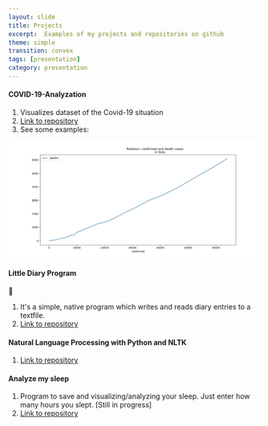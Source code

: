 ```yaml
---
layout: slide
title: Projects
excerpt:  Examples of my projects and repositories on github
theme: simple
transition: convex
tags: [presentation]
category: presentation
---
```

<section data-markdown>

#### COVID-19-Analyzation
1. Visualizes dataset of the Covid-19 situation
2. [Link to repository](https://github.com/m1ghtfr3e/COVID-19-Analyzation)
3. See some examples:

![Relation of confirmed and death cases in Italy](/images/conf-dead.jpg)


</section>
<section data-markdown>
  
#### Little Diary Program 
:notebook:

1. It's a simple, native program which writes and reads diary entries 
   to a textfile. 
2. [Link to repository](https://github.com/m1ghtfr3e/Diary)
  
  
</section>
<section data-markdown>
  
#### Natural Language Processing with Python and NLTK
1. [Link to repository](https://github.com/m1ghtfr3e/Text-Edition-Programs)
![]()
  
</section>
<section data-markdown>
  
#### Analyze my sleep
1. Program to save and visualizing/analyzing your sleep.
  Just enter how many hours you slept.
  [Still in progress]
2. [Link to repository](https://github.com/m1ghtfr3e/statMySleep)
  
</section>
